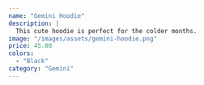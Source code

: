 ```yaml
---
name: "Gemini Hoodie"
description: |
  This cute hoodie is perfect for the colder months.
image: "/images/assets/gemini-hoodie.png"
price: 45.00
colors:
  - "Black"
category: "Gemini"
---
```


